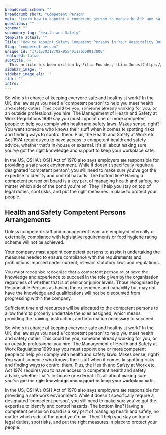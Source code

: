```yaml
---
breadcrumb schema: ""
breadcrumb short: "Competent Person"
meta: "Learn how to appoint a competent person to manage health and safety in your hospitality business, as required by UK and US regulations."
questions: ""
schema: ""
secondary tag: "Health and Safety"
template actual: ""
Title: "How to Appoint Safety Competent Persons in Your Hospitality Business"
Slug: "competent-person"
unique id: "1731070318702x955401126308913000"
featured: false
subtitle: >-
  This article has been written by Pilla Founder, [Liam Jones](https://yourpilla.com/profile/liam-jones), click to [email Liam directly](mailto:liam@yourpilla.com), he reads every email.
sidebar_image: ''
sidebar_image_alt: ''
tldr: ''
intro: ''
---
```


So who's in charge of keeping everyone safe and healthy at work? In the UK, the law says you need a 'competent person' to help you meet health and safety duties. This could be you, someone already working for you, or an outside professional you hire. The Management of Health and Safety at Work Regulations 1999 say you must appoint one or more competent people to help you comply with health and safety laws. Makes sense, right? You want someone who knows their stuff when it comes to spotting risks and finding ways to control them. Plus, the Health and Safety at Work etc. Act 1974 requires you to have access to competent health and safety advice, whether that's in-house or external. It's all about making sure you've got the right knowledge and support to keep your workplace safe.

In the US, OSHA's OSH Act of 1970 also says employers are responsible for providing a safe work environment. While it doesn't specifically require a designated 'competent person', you still need to make sure you've got the expertise to identify and control hazards. The bottom line? Having a competent person on board is a key part of managing health and safety, no matter which side of the pond you're on. They'll help you stay on top of legal duties, spot risks, and put the right measures in place to protect your people.

## Health and Safety Competent Persons Arrangements

Unless competent staff and management team are employed internally or externally, compliance with legislative requirements or food hygiene rating scheme will not be achieved.

Your company must appoint competent persons to assist in undertaking the measures needed to ensure compliance with the requirements and prohibitions imposed under current, relevant statutory laws and regulations.

You must recognise recognise that a competent person must have the knowledge and experience to succeed in the role given by the organisation regardless of whether that is at senior or junior levels. Those recognised by Responsible Persons as having the experience and capability but may not have the knowledge and qualifications will not be discounted from progressing within the company. 

Sufficient time and resources will be allocated to the competent persons to allow them to properly undertake the roles assigned, which means providing the training, instruction, and information necessary to succeed.

So who's in charge of keeping everyone safe and healthy at work? In the UK, the law says you need a 'competent person' to help you meet health and safety duties. This could be you, someone already working for you, or an outside professional you hire. The Management of Health and Safety at Work Regulations 1999 say you must appoint one or more competent people to help you comply with health and safety laws. Makes sense, right? You want someone who knows their stuff when it comes to spotting risks and finding ways to control them. Plus, the Health and Safety at Work etc. Act 1974 requires you to have access to competent health and safety advice, whether that's in-house or external. It's all about making sure you've got the right knowledge and support to keep your workplace safe.

In the US, OSHA's OSH Act of 1970 also says employers are responsible for providing a safe work environment. While it doesn't specifically require a designated 'competent person', you still need to make sure you've got the expertise to identify and control hazards. The bottom line? Having a competent person on board is a key part of managing health and safety, no matter which side of the pond you're on. They'll help you stay on top of legal duties, spot risks, and put the right measures in place to protect your people.